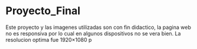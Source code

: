 # Proyecto_Final
Este proyecto y las imagenes utilizadas son con fin didactico, la pagina web no es responsiva por lo cual en algunos dispositivos no se vera bien. La resolucion optima fue 1920×1080 p
